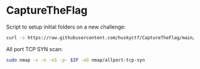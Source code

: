 # CaptureTheFlag

Script to setup initial folders on a new challenge:
```bash
curl -s https://raw.githubusercontent.com/huskyctf/CaptureTheFlag/main/start.sh | bash
```
All port TCP SYN scan:
```bash
sudo nmap -v -n -sS -p- $IP -oG nmap/allport-tcp-syn
```
